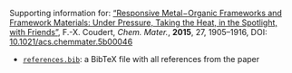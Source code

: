 Supporting information for: [“Responsive Metal−Organic Frameworks and Framework Materials: Under Pressure, Taking the Heat, in the Spotlight, with Friends”](https://doi.org/10.1021/acs.chemmater.5b00046), F.-X. Coudert, _Chem. Mater._, **2015**, 27, 1905–1916, DOI: [10.1021/acs.chemmater.5b00046](https://doi.org/10.1021/acs.chemmater.5b00046)

- [`references.bib`](references.bib): a BibTeX file with all references from the paper
